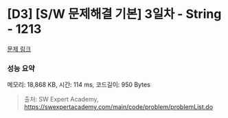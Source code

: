# [D3] [S/W 문제해결 기본] 3일차 - String - 1213 

[문제 링크](https://swexpertacademy.com/main/code/problem/problemDetail.do?contestProbId=AV14P0c6AAUCFAYi) 

### 성능 요약

메모리: 18,868 KB, 시간: 114 ms, 코드길이: 950 Bytes



> 출처: SW Expert Academy, https://swexpertacademy.com/main/code/problem/problemList.do